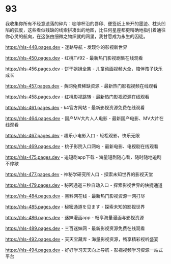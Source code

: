 # 93
我收集你所有不经意遗落的碎片：咖啡杯沿的唇印、便签纸上晕开的墨迹、枕头凹陷的弧度，这些看似残缺的线索拼凑出的地图，比任何星座都更精确地指引着通往你心灵的航向，在这张由细微之物织就的网里，我甘愿成为永生的囚徒。

https://hls-448.pages.dev - 迷路导航 - 发现你的影视新世界

https://hls-450.pages.dev - 红桃TV92 - 最新热门影视剧集在线观看

https://hls-456.pages.dev - 饼干姐姐全集 - 儿童动画视频大全，陪伴孩子快乐成长

https://hls-457.pages.dev - 黄网免费稀缺资源 - 最新热门影视视频在线观看

https://hls-458.pages.dev - 红桃影视跳转 - 最新热门影视资源在线观看

https://hls-461.pages.dev - k4官方网站 - 最新影视资源免费在线观看

https://hls-464.pages.dev - 国产MV大片人人电影 - 最新国产电影、MV大片在线观看

https://hls-467.pages.dev - 趣乐小电影入口 - 轻松观影，快乐无限

https://hls-469.pages.dev - 桃子影院入口网站 - 最新电影、电视剧在线观看

https://hls-475.pages.dev - 追短剧app下载 - 海量短剧随心看，随时随地追剧不停歇

https://hls-477.pages.dev - 神秘学研究所人口 - 探索未知世界的影视天堂

https://hls-479.pages.dev - 秘密通道三秒自动入口 - 探索影视世界的快捷通道

https://hls-484.pages.dev - 黑料网在线 - 最新热门影视资源一网打尽

https://hls-485.pages.dev - 秘密通道を见ます - 探索未知的影视世界

https://hls-486.pages.dev - 迷妹漫画app - 畅享海量漫画与影视资源

https://hls-489.pages.dev - 三百迷妹网 - 最新影视资源免费在线观看

https://hls-492.pages.dev - 天天宝藏库 - 海量影视资源，畅享精彩视听盛宴

https://hls-494.pages.dev - 好好学习天天向上导航 - 影视视频学习资源一站式平台
